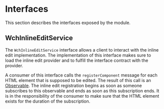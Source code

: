 # Interfaces

This section describes the interfaces exposed by the module.

## WchInlineEditService

The `WchInlineEditService` interface allows a client to interact with the inline edit implementation. The implementation of this interface makes sure to load the inline edit provider and to fulfill the interface contract with the provider.

A consumer of this interface calls the `registerComponent` message for each HTML element that is supposed to be edited. The result of this call is an [Observable](http://reactivex.io/rxjs/class/es6/Observable.js~Observable.html). The inline edit registration begins as soon as someone subscribes to this observable and ends as soon as this subscription ends. It is in the responsibility of the consumer to make sure that the HTML element exists for the duration of the subscription.

